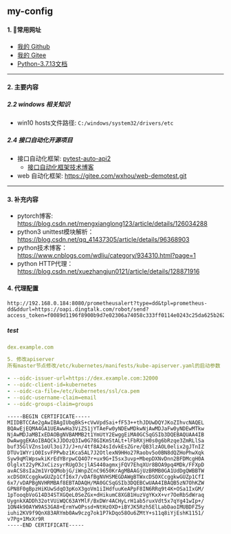 ## my-config
#### 1. 👻常用网址
- [我的 Github](https://github.com/huohuoren4)
- [我的 Gitee](https://gitee.com/shushuiren4)
- [Python-3.7.13文档](https://docs.python.org/zh-cn/3.7/)

---
#### 2. 主要内容
##### 2.2 windows 相关知识
- win10 hosts文件路径: `C:/windows/system32/drivers/etc`

##### 2.4 接口自动化开源项目
- 接口自动化框架: [pytest-auto-api2](https://gitee.com/yu_xiao_qi/pytest-auto-api2?_from=gitee_search)
  - [接口自动化框架技术博客](https://blog.csdn.net/weixin_43865008/article/details/123904871?spm=1001.2014.3001.5501)
- web 自动化框架:  <https://gitee.com/wxhou/web-demotest.git>

---
#### 3. 补充内容
- pytorch博客: https://blog.csdn.net/mengxianglong123/article/details/126034288
- python3 unittest模块解析：https://blog.csdn.net/qq_41437305/article/details/96368903
- python技术博客：https://www.cnblogs.com/wdliu/category/934310.html?page=1
- python HTTP代理：https://blog.csdn.net/xuezhangjun0121/article/details/128871916

#### 4. 代理配置
```shell
http://192.168.0.184:8080/prometheusalert?type=dd&tpl=prometheus-dd&ddurl=https://oapi.dingtalk.com/robot/send?access_token=f0089d1196f8900b9d7e02306a74058c333ff0114e0243c25da625b262293009
```
##### test
```yaml
dex.example.com

5. 修改apiserver
所有master节点修改/etc/kubernetes/manifests/kube-apiserver.yaml的启动参数

- --oidc-issuer-url=https://dex.example.com:32000
- --oidc-client-id=kubernetes
- --oidc-ca-file=/etc/kubernetes/ssl/ca.pem
- --oidc-username-claim=email
- --oidc-groups-claim=groups
```

```
-----BEGIN CERTIFICATE-----
MIIDBTCCAe2gAwIBAgIUbqBkS+cVwVpdSai+fF53++thJDUwDQYJKoZIhvcNAQEL
BQAwEjEQMA4GA1UEAwwHa3ViZS1jYTAeFw0yNDEwMDkwNjAwMDJaFw0yNDEwMTkw
NjAwMDJaMBIxEDAOBgNVBAMMB2t1YmUtY2EwggEiMA0GCSqGSIb3DQEBAQUAA4IB
DwAwggEKAoIBAQCkJJDOzQ3Iw0G78GIKmStALt+lFbRXjH0s0g6bRzqe3ZmRLlSa
buf35GlVZns1oUl3oi7J/J+n/4tf8A24sIdvkEsZGre/QB3lzAOL0elix2gJTnIZ
DTUv1WYriO0IsvFPPwbz1Kca5AL7J2OtlexN9HHo27Raobv5o0BN8dQZHoPhwXqk
Syw9qMlWpswkiKrEdYBrpwCQ4O7r+ux9G+I5sx3uvp+MbepDXNvDnn2BFDMcgH0A
Olglxt22yPKJxCizsyrRUgO3cjlAS440agmxjFQV7EhqXUr8BOA9pq4MDk/FFXpD
avACS8sIa2m1VrQQMobjG/iWnpZCnC9650KrAgMBAAGjUzBRMB0GA1UdDgQWBBTW
xcDSOXCcggkwGUZp1CfI6x7/vDAfBgNVHSMEGDAWgBTWxcDSOXCcggkwGUZp1CfI
6x7/vDAPBgNVHRMBAf8EBTADAQH/MA0GCSqGSIb3DQEBCwUAA4IBAQB5zN7OhKZW
GPN8F0gBpzHiKUwSdqO3pKoX3goVm1iIHdfuuKeAPpF8IN6RRq9t4K+OSa1IxGM/
1pTooqbVoG14D34STXGQeL0SeZGx+dHikumC8XGB1HuzVgYKxX+vr7OeRbSdWraq
UygnkXADDh32otVUiWQC63AYMlF/BxDWr4ACHyLrH1ab5ruxVdt5x7qYg41wIp+/
1ON4k90AYW9AS3GA8+ErmYwOPssd+NtHzOXD+iBYJK5Rzh5ElLabDaoIMUBDFZ5y
iuhi2KV9f9QnX83ARYmb0Aw9czg7ok1P7kDqo58Ou6ZMtY+s11q8iYjEshK1151/
v7Pg+1MxXr9R
-----END CERTIFICATE-----
```


